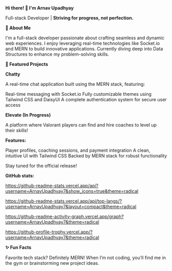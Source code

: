 **Hi there! 👋 I'm Arnav Upadhyay**

 Full-stack Developer | **Striving for progress, not perfection.**

**🚀 About Me**
 
I'm a full-stack developer passionate about crafting seamless and dynamic web experiences.
I enjoy leveraging real-time technologies like Socket.io and MERN to build innovative applications.
Currently diving deep into Data Structures to enhance my problem-solving skills.

**🌟 Featured Projects**

**Chatty**

A real-time chat application built using the MERN stack, featuring:

Real-time messaging with Socket.io
Fully customizable themes using Tailwind CSS and DaisyUI
A complete authentication system for secure user access

**Elevate (In Progress)**

A platform where Valorant players can find and hire coaches to level up their skills!

**Features:**

Player profiles, coaching sessions, and payment integration
A clean, intuitive UI with Tailwind CSS
Backed by MERN stack for robust functionality

Stay tuned for the official release!

**GitHub stats:**

https://github-readme-stats.vercel.app/api?username=ArnavUpadhyay7&show_icons=true&theme=radical

https://github-readme-stats.vercel.app/api/top-langs/?username=ArnavUpadhyay7&layout=compact&theme=radical

https://github-readme-activity-graph.vercel.app/graph?username=ArnavUpadhyay7&theme=radical

https://github-profile-trophy.vercel.app/?username=ArnavUpadhyay7&theme=radical

**✨ Fun Facts**

Favorite tech stack? Definitely MERN!
When I’m not coding, you’ll find me in the gym or brainstorming new project ideas.
